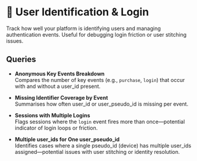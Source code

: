 # 👤 User Identification & Login

Track how well your platform is identifying users and managing authentication events. Useful for debugging login friction or user stitching issues.

## Queries

- **Anonymous Key Events Breakdown**  
  Compares the number of key events (e.g., `purchase`, `login`) that occur with and without a user_id present.

- **Missing Identifier Coverage by Event**  
  Summarises how often user_id or user_pseudo_id is missing per event.

- **Sessions with Multiple Logins**  
  Flags sessions where the `login` event fires more than once—potential indicator of login loops or friction.

- **Multiple user_ids for One user_pseudo_id**  
  Identifies cases where a single pseudo_id (device) has multiple user_ids assigned—potential issues with user stitching or identity resolution.
